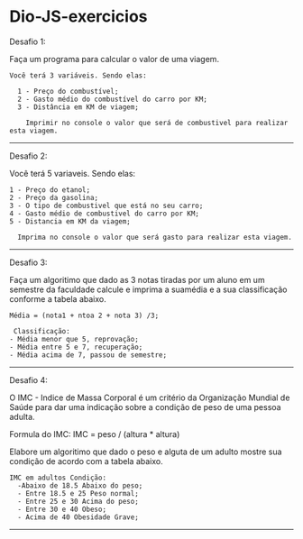 # Dio-JS-exercicios

Desafio 1:

  Faça um programa para calcular o valor de uma viagem.

    Você terá 3 variáveis. Sendo elas:
    
      1 - Preço do combustível;
      2 - Gasto médio do combustível do carro por KM;
      3 - Distância em KM de viagem;

        Imprimir no console o valor que será de combustivel para realizar esta viagem.

---------------------------------------

Desafio 2:

  Você terá 5 variaveis. Sendo elas:

    1 - Preço do etanol;
    2 - Preço da gasolina;
    3 - O tipo de combustivel que está no seu carro;
    4 - Gasto médio de combustivel do carro por KM;
    5 - Distancia em KM da viagem;

      Imprima no console o valor que será gasto para realizar esta viagem.

---------------------------------------

Desafio 3:

  Faça um algoritimo que dado as 3 notas tiradas por um aluno em um semestre da faculdade calcule e imprima a suamédia e a sua classificação conforme a tabela abaixo.</br>

    Média = (nota1 + ntoa 2 + nota 3) /3;

     Classificação:
    - Média menor que 5, reprovação;
    - Média entre 5 e 7, recuperação;
    - Média acima de 7, passou de semestre;

---------------------------------------

Desafio 4:

  O IMC - Indice de Massa Corporal é um critério da Organização Mundial de Saúde para dar uma indicação sobre a condição de peso de uma pessoa adulta.

  Formula do IMC:
  IMC = peso / (altura * altura)

  Elabore um algoritimo que dado o peso e alguta de um adulto mostre sua condição de acordo com a tabela abaixo.

    IMC em adultos Condição:
      -Abaixo de 18.5 Abaixo do peso;
      - Entre 18.5 e 25 Peso normal;
      - Entre 25 e 30 Acima do peso;
      - Entre 30 e 40 Obeso;
      - Acima de 40 Obesidade Grave;

---------------------------------------
